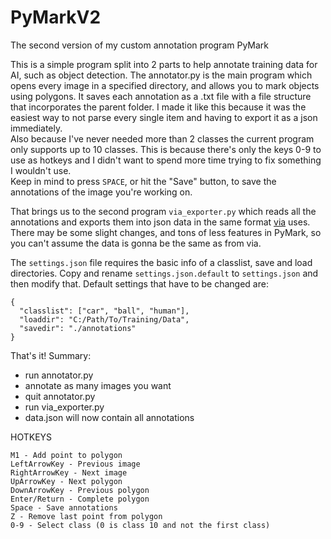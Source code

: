 # PyMarkV2
The second version of my custom annotation program PyMark

This is a simple program split into 2 parts to help annotate training data for AI, such as object detection.
The annotator.py is the main program which opens every image in a specified directory, and allows you to mark objects
using polygons. It saves each annotation as a .txt file with a file structure that incorporates the parent folder.
I made it like this because it was the easiest way to not parse every single item and having to export it as a json immediately.  
Also because I've never needed more than 2 classes the current program only supports up to 10 classes.
This is because there's only the keys 0-9 to use as hotkeys and I didn't want to spend more time trying to fix something I wouldn't use.  
Keep in mind to press `SPACE`, or hit the "Save" button, to save the annotations of the image you're working on.

That brings us to the second program `via_exporter.py` which reads all the annotations and exports them into json data in the same format
[via](http://www.robots.ox.ac.uk/~vgg/software/via/) uses. There may be some slight changes, and tons of less features in PyMark, so you can't assume the data is gonna be the same as from via.

The `settings.json` file requires the basic info of a classlist, save and load directories. Copy and rename `settings.json.default` to `settings.json` and then modify that.
Default settings that have to be changed are:
```
{
  "classlist": ["car", "ball", "human"],
  "loaddir": "C:/Path/To/Training/Data",
  "savedir": "./annotations"
}
```

That's it!
Summary:
* run annotator.py
* annotate as many images you want
* quit annotator.py
* run via_exporter.py
* data.json will now contain all annotations

HOTKEYS
```
M1 - Add point to polygon
LeftArrowKey - Previous image
RightArrowKey - Next image
UpArrowKey - Next polygon
DownArrowKey - Previous polygon
Enter/Return - Complete polygon
Space - Save annotations
Z - Remove last point from polygon
0-9 - Select class (0 is class 10 and not the first class)
```

